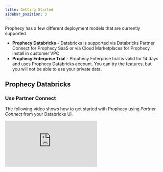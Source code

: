 ```yaml
---
title: Getting Started
sidebar_position: 3
---
```


Prophecy has a few different deployment models that are currently supported

* **Prophecy Databricks** - Databricks is supported via Databricks Partner Connect for Prophecy SaaS or via Cloud
  Marketplaces for Prophecy install in customer VPC
* **Prophecy Enterprise Trial** - Prophecy Enterprise trial is valid for 14 days and uses Prophecy Databricks
  account. You can try the features, but you will not be able to use your private data.

## Prophecy Databricks

### Use Partner Connect

The following video shows how to get started with Prophecy using _Partner Connect_ from your Databricks UI.

<div class="video-container">
<iframe src="https://www.youtube.com/embed/mh-6lpYJcqs" title="YouTube video player" frameborder="0" allow="accelerometer; autoplay; clipboard-write; encrypted-media; gyroscope; picture-in-picture" allowfullscreen></iframe>
</div>
